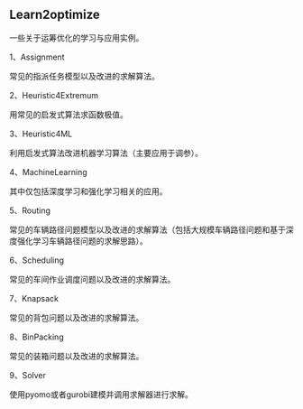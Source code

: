## Learn2optimize

一些关于运筹优化的学习与应用实例。

1、Assignment

  常见的指派任务模型以及改进的求解算法。

2、Heuristic4Extremum

  用常见的启发式算法求函数极值。

3、Heuristic4ML

  利用启发式算法改进机器学习算法（主要应用于调参）。

4、MachineLearning

  其中仅包括深度学习和强化学习相关的应用。

5、Routing

  常见的车辆路径问题模型以及改进的求解算法（包括大规模车辆路径问题和基于深度强化学习车辆路径问题的求解思路）。

6、Scheduling

  常见的车间作业调度问题以及改进的求解算法。

7、Knapsack

  常见的背包问题以及改进的求解算法。
  
8、BinPacking

  常见的装箱问题以及改进的求解算法。
  
9、Solver

  使用pyomo或者gurobi建模并调用求解器进行求解。
